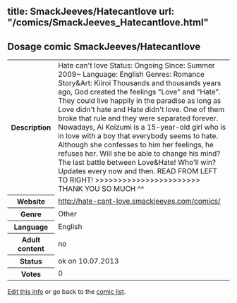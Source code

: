 title: SmackJeeves/Hatecantlove
url: "/comics/SmackJeeves_Hatecantlove.html"
---
Dosage comic SmackJeeves/Hatecantlove
-----------------------------------------

<p id="msg"></p>
<script type="text/javascript">
if (window.location.search === '?edit_info_mail=sent_ok') {
  var elem = document.getElementById("msg");
  elem.innerHTML = 'Edited information sucessfully sent for review, which is usually done daily. Thanks!';
  elem.className = 'ok';
}
</script>
<table class="comicinfo">
<tr>
<th>Description</th><td>Hate can't love Status: Ongoing Since: Summer 2009~ Language: English Genres: Romance Story&amp;Art: Kiiroi Thousands and thousands years ago, God created the feelings &quot;Love&quot; and &quot;Hate&quot;. They could live happily in the paradise as long as Love didn't hate and Hate didn't love. One of them broke that rule and they were separated forever. Nowadays, Ai Koizumi is a 15-year-old girl who is in love with a boy that everybody seems to hate. Although she confesses to him her feelings, he refuses her. Will she be able to change his mind? The last battle between Love&amp;Hate! Who'll win? Updates every now and then. READ FROM LEFT TO RIGHT! &gt;&gt;&gt;&gt;&gt;&gt;&gt;&gt;&gt;&gt;&gt;&gt;&gt;&gt;&gt;&gt;&gt;&gt;&gt;&gt;&gt;&gt;&gt; THANK YOU SO MUCH ^^</td>
</tr>
<tr>
<th>Website</th><td><a href="http://hate-cant-love.smackjeeves.com/comics/">http://hate-cant-love.smackjeeves.com/comics/</a></td>
</tr>
<tr>
<th>Genre</th><td>Other</td>
</tr>
<tr>
<th>Language</th><td>English</td>
</tr>
<tr>
<th>Adult content</th><td>no</td>
</tr>
<tr>
<th>Status</th><td>ok on 10.07.2013</td>
</tr>
<tr>
<th>Votes</th><td>0</td>
</tr>
</table>

[Edit this info](SmackJeeves_Hatecantlove_edit.html) or go back to the [comic list](../comic-index.html).
